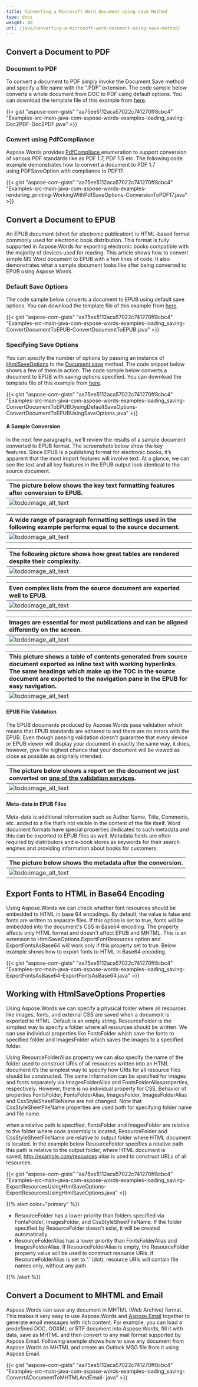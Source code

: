 ```yaml
---
title: Converting a Microsoft Word document using save Method
type: docs
weight: 40
url: /java/converting-a-microsoft-word-document-using-save-method/
---
```


## Convert a Document to PDF

### Document to PDF

To convert a document to PDF simply invoke the Document.Save method and specify a file name with the “.PDF” extension. The code sample below converts a whole document from DOC to PDF using default options. You can download the template file of this example from [here](https://github.com/aspose-words/Aspose.Words-for-Java/blob/master/Examples/src/main/resources/com/aspose/words/examples/loading_saving/Doc2PDF/Template.doc).

{{< gist "aspose-com-gists" "aa75ee5112aca57022c741270ff8cbc4" "Examples-src-main-java-com-aspose-words-examples-loading_saving-Doc2PDF-Doc2PDF.java" >}}

### Convert using PdfCompliance

Aspose.Words provides [PdfCompliace ](https://apireference.aspose.com/net/words/aspose.words.saving/pdfcompliance)enumeration to support conversion of various PDF standards like as PDF 1.7, PDF 1.5 etc. The following code example demonstrates how to convert a document to PDF 1.7 using PDFSaveOption with compliance to PDF17.

{{< gist "aspose-com-gists" "aa75ee5112aca57022c741270ff8cbc4" "Examples-src-main-java-com-aspose-words-examples-rendering_printing-WorkingWithPdfSaveOptions-ConversionToPDF17.java" >}}

## Convert a Document to EPUB

An EPUB document (short for electronic publication) is HTML-based format commonly used for electronic book distribution. This format is fully supported in Aspose.Words for exporting electronic books compatible with the majority of devices used for reading. This article shows how to convert simple MS Word document to EPUB with a few lines of code. It also demonstrates what a sample document looks like after being converted to EPUB using Aspose.Words.

### Default Save Options

The code sample below converts a document to EPUB using default save options. You can download the template file of this example from [here](https://github.com/aspose-words/Aspose.Words-for-Java/blob/master/Examples/src/main/resources/com/aspose/words/examples/loading_saving/ConvertDocumentToEPUBUysingDefaultSaveOptions/Document.EpubConversion.doc).

{{< gist "aspose-com-gists" "aa75ee5112aca57022c741270ff8cbc4" "Examples-src-main-java-com-aspose-words-examples-loading_saving-ConvertDocumentToEPUB-ConvertDocumentToEPUB.java" >}}

### Specifying Save Options

You can specify the number of options by passing an instance of [HtmlSaveOptions](http://www.aspose.com/api/java/words/com.aspose.words/classes/HtmlSaveOptions) to the [Document.save](http://www.aspose.com/api/java/words/com.aspose.words/classes/document/methods/save\(java.io.OutputStream,int\)/) method. The code snippet below shows a few of them in action. The code sample below converts a document to EPUB with saving options specified. You can download the template file of this example from [here](https://github.com/aspose-words/Aspose.Words-for-Java/blob/master/Examples/src/main/resources/com/aspose/words/examples/loading_saving/ConvertDocumentToEPUB/Document.EpubConversion.doc).

{{< gist "aspose-com-gists" "aa75ee5112aca57022c741270ff8cbc4" "Examples-src-main-java-com-aspose-words-examples-loading_saving-ConvertDocumentToEPUBUysingDefaultSaveOptions-ConvertDocumentToEPUBUsingSaveOptions.java" >}}

#### A Sample Conversion

In the next few paragraphs, we’ll review the results of a sample document converted to EPUB format. The screenshots below show the key features. Since EPUB is a publishing format for electronic books, it’s apparent that the most import features will involve text. At a glance, we can see the text and all key features in the EPUB output look identical to the source document.

|The picture below shows the key text formatting features after conversion to EPUB.|
| :- |
|![todo:image_alt_text](http://i.imgur.com/QbWSb4F.png)|


|A wide range of paragraph formatting settings used in the following example performs equal to the source document.|
| :- |
|![todo:image_alt_text](http://i.imgur.com/Xwl6pXo.png)|


|The following picture shows how great tables are rendered despite their complexity.|
| :- |
|![todo:image_alt_text](http://i.imgur.com/PI7Xx39.png)|


|Even complex lists from the source document are exported well to EPUB.|
| :- |
|![todo:image_alt_text](http://i.imgur.com/JaXavsF.png)|


|Images are essential for most publications and can be aligned differently on the screen.|
| :- |
|![todo:image_alt_text](http://i.imgur.com/zdZtpFK.png)|


|This picture shows a table of contents generated from source document exported as inline text with working hyperlinks. The same headings which make up the TOC in the source document are exported to the navigation pane in the EPUB for easy navigation.|
| :- |
|![todo:image_alt_text](http://i.imgur.com/DWWtA8j.png)|

#### EPUB File Validation

The EPUB documents produced by Aspose.Words pass validation which means that EPUB standards are adhered to and there are no errors with the EPUB. Even though passing validation doesn’t guarantee that every device or EPUB viewer will display your document in exactly the same way, it does, however, give the highest chance that your document will be viewed as close as possible as originally intended.

|The picture below shows a report on the document we just converted on [one of the validation services](http://validator.idpf.org/).|
| :- |
|![todo:image_alt_text](http://i.imgur.com/XqeZwKy.png)|

#### Meta-data in EPUB Files

Meta-data is additional information such as Author Name, Title, Comments, etc. added to a file that’s not visible in the content of the file itself. Word document formats have special properties dedicated to such metadata and this can be exported to EPUB files as well. Metadata fields are often required by distributors and e-book stores as keywords for their search engines and providing information about books for customers.

|The picture below shows the metadata after the conversion.|
| :- |
|![todo:image_alt_text](http://i.imgur.com/etlTenE.png)|

## Export Fonts to HTML in Base64 Encoding

Using Aspose.Words we can check whether font resources should be embedded to HTML in base 64 encodings. By default, the value is false and fonts are written to separate files. If this option is set to true, fonts will be embedded into the document's CSS in Base64 encoding. The property affects only HTML format and doesn't affect EPUB and MHTML. This is an extension to HtmlSaveOptions.ExportFontResources option and ExportFontsAsBase64 will work only if this property set to true. Below example shows how to export fonts to HTML in Base64 encoding.



{{< gist "aspose-com-gists" "aa75ee5112aca57022c741270ff8cbc4" "Examples-src-main-java-com-aspose-words-examples-loading_saving-ExportFontsAsBase64-ExportFontsAsBase64.java" >}}

## Working with HtmlSaveOptions Properties

Using Aspose.Words we can specify a physical folder where all resources like images, fonts, and external CSS are saved when a document is exported to HTML. Default is an empty string. ResourceFolder is the simplest way to specify a folder where all resources should be written. We can use individual properties like FontsFolder which save the fonts to specified folder and ImagesFolder which saves the images to a specified folder. 

Using ResourceFolderAlias property we can also specify the name of the folder used to construct URIs of all resources written into an HTML document it’s the simplest way to specify how URIs for all resource files should be constructed. The same information can be specified for images and fonts separately via ImagesFolderAlias and FontsFolderAliasproperties, respectively. However, there is no individual property for CSS. Behavior of properties FontsFolder, FontsFolderAlias, ImagesFolder, ImagesFolderAlias and CssStyleSheetFileName are not changed. Note that CssStyleSheetFileName properties are used both for specifying folder name and file name. 

when a relative path is specified, FontsFolder and ImagesFolder are relative to the folder where code assembly is located, ResourceFolder and CssStyleSheetFileName are relative to output folder where HTML document is located. In the example below ResourceFolder specifies a relative path this path is relative to the output folder, where HTML document is saved, <http://example.com/resources> alias is used to construct URLs of all resources.

{{< gist "aspose-com-gists" "aa75ee5112aca57022c741270ff8cbc4" "Examples-src-main-java-com-aspose-words-examples-loading_saving-ExportResourcesUsingHtmlSaveOptions-ExportResourcesUsingHtmlSaveOptions.java" >}}

{{% alert color="primary" %}} 

- ResourceFolder has a lower priority than folders specified via FontsFolder, ImagesFolder, and CssStyleSheetFileName. If the folder specified by ResourceFolder doesn't exist, it will be created automatically.
- ResourceFolderAlias has a lower priority than FontsFolderAlias and ImagesFolderAlias. If ResourceFolderAlias is empty, the ResourceFolder property value will be used to construct resource URIs. If ResourceFolderAlias is set to '.' (dot), resource URIs will contain file names only, without any path.

{{% /alert %}} 


## Convert a Document to MHTML and Email

Aspose.Words can save any document in MHTML (Web Archive) format. This makes it very easy to use Aspose.Words and [Aspose.Email](http://www.aspose.com/java/email-component.aspx) together to generate email messages with rich content. For example, you can load a predefined DOC, OOXML or RTF document into Aspose.Words, fill it with data, save as MHTML and then convert to any mail format supported by Aspose.Email. Following example shows how to save any document from Aspose.Words as MHTML and create an Outlook MSG file from it using Aspose.Email.

{{< gist "aspose-com-gists" "aa75ee5112aca57022c741270ff8cbc4" "Examples-src-main-java-com-aspose-words-examples-loading_saving-ConvertADocumentToMHTMLAndEmail-.java" >}}
